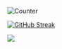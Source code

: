 ![Counter](https://komarev.com/ghpvc/?username=onion-milkshake&color=FAC151)

[![GitHub Streak](https://github-readme-streak-stats.herokuapp.com?user=100percentBAKA)](https://git.io/streak-stats)

<p><img align="left" src="https://github-readme-stats.vercel.app/api/top-langs?username=100percentBAKA&show_icons=true&locale=en&layout=compact" /></p>

 
